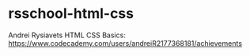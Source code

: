 # rsschool-html-css
Andrei Rysiavets
HTML CSS Basics: https://www.codecademy.com/users/andreiR2177368181/achievements

